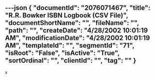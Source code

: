 ---json
{
  "documentId": "2076071467",
  "title": "R.R. Bowker ISBN Logbook (CSV File)",
  "documentShortName": "",
  "fileName": "",
  "path": "",
  "createDate": "4/28/2002 10:01:19 AM",
  "modificationDate": "4/28/2002 10:01:19 AM",
  "templateId": "",
  "segmentId": "71",
  "isRoot": "False",
  "isActive": "True",
  "sortOrdinal": "",
  "clientId": "",
  "tag": ""
}
---

x
